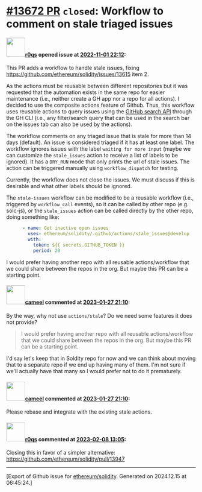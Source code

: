 # [\#13672 PR](https://github.com/ethereum/solidity/pull/13672) `closed`: Workflow to comment on stale triaged issues

#### <img src="https://avatars.githubusercontent.com/u/457348?u=e02c93e6d98c1154952140a8d5af50d9d5ca59c9&v=4" width="50">[r0qs](https://github.com/r0qs) opened issue at [2022-11-01 22:12](https://github.com/ethereum/solidity/pull/13672):

This PR adds a workflow to handle stale issues, fixing https://github.com/ethereum/solidity/issues/13615 item 2.

As the actions must be reusable between different repositories but it was requested that the automation exists in the same repo for easier maintenance (i.e., neither create a GH app nor a repo for all actions). I decided to use the composite actions feature of Github.
Thus, this workflow uses reusable actions to query issues using the [GitHub search API](https://docs.github.com/en/search-github/searching-on-github/searching-issues-and-pull-requests) through the GH CLI (i.e., any filter/search query that can be used in the search bar on the issues tab can also be used by the actions).

The workflow comments on any triaged issue that is stale for more than 14 days (default).
An issue is considered triaged if it has at least one label.
The workflow ignores issues with the label `waiting for more input` (maybe we can customize the `stale_issues` action to receive a list of labels to be ignored).
It has a `DRY_RUN` mode that only prints the url of stale issues.
The action can be triggered manually using `workflow_dispatch` for testing.

Currently, the workflow does not close the issues. We must discuss if this is desirable and what other labels should be ignored.

The `stale-issues` workflow can be modified to be a reusable workflow (i.e., triggered by `workflow_call` events), so it can be called by other repo (e.g. solc-js), or the `stale_issues` action can be called directly by the other repo, doing something like:
```yml
      - name: Get inactive open issues
        uses: ethereum/solidity/.github/actions/stale_issues@develop
        with:
          token: ${{ secrets.GITHUB_TOKEN }}
          period: 20
```

I would prefer having another repo with all reusable actions/workflow that we could share between the repos in the org. But maybe this PR can be a starting point.

#### <img src="https://avatars.githubusercontent.com/u/137030?v=4" width="50">[cameel](https://github.com/cameel) commented at [2023-01-27 21:10](https://github.com/ethereum/solidity/pull/13672#issuecomment-1407077681):

By the way, why not use `actions/stale`? Do we need some features it does not provide?

> I would prefer having another repo with all reusable actions/workflow that we could share between the repos in the org. But maybe this PR can be a starting point.

I'd say let's keep that in Soldity repo for now and we can think about moving that to a separate repo if we end up having many of them. I'm not sure if we'll actually have that many so I would prefer not to do it prematurely.

#### <img src="https://avatars.githubusercontent.com/u/137030?v=4" width="50">[cameel](https://github.com/cameel) commented at [2023-01-27 21:10](https://github.com/ethereum/solidity/pull/13672#issuecomment-1407078016):

Please rebase and integrate with the existing stale actions.

#### <img src="https://avatars.githubusercontent.com/u/457348?u=e02c93e6d98c1154952140a8d5af50d9d5ca59c9&v=4" width="50">[r0qs](https://github.com/r0qs) commented at [2023-02-08 13:05](https://github.com/ethereum/solidity/pull/13672#issuecomment-1422566265):

Closing this in favor of a simpler alternative: https://github.com/ethereum/solidity/pull/13947


-------------------------------------------------------------------------------



[Export of Github issue for [ethereum/solidity](https://github.com/ethereum/solidity). Generated on 2024.12.15 at 06:45:24.]
